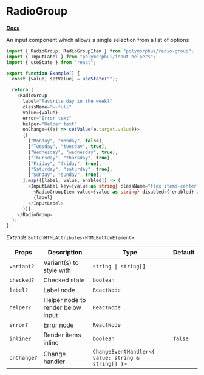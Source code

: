 # RadioGroup

[**_Docs_**](../README.md)

An input component which allows a single selection from a list of options

```typescript jsx
import { RadioGroup, RadioGroupItem } from "polymorphui/radio-group";
import { InputLabel } from "polymorphui/input-helpers";
import { useState } from "react";

export function Example() {
  const [value, setValue] = useState("");

  return (
    <RadioGroup
      label="Favorite day in the week?"
      className="w-full"
      value={value}
      error="Error text"
      helper="Helper text"
      onChange={(e) => setValue(e.target.value)}>
      {[
        ["Monday", "monday", false],
        ["Tuesday", "tuesday", true],
        ["Wednesday", "wednesday", true],
        ["Thursday", "thursday", true],
        ["Friday", "friday", true],
        ["Saturday", "saturday", true],
        ["Sunday", "sunday", true],
      ].map(([label, value, enabled]) => (
        <InputLabel key={value as string} className="flex items-center gap-2 cursor-pointer">
          <RadioGroupItem value={value as string} disabled={!enabled} />
          {label}
        </InputLabel>
      ))}
    </RadioGroup>
  );
}
```

_Extends_ `ButtonHTMLAttributes<HTMLButtonElement>`

| Props       | Description                       | Type                                               | Default |
|-------------|-----------------------------------|----------------------------------------------------|---------|
| `variant?`  | Variant(s) to style with          | `string \| string[]`                               |         |
| `checked?`  | Checked state                     | `boolean`                                          |         |
| `label?`    | Label node                        | `ReactNode`                                        |         |
| `helper?`   | Helper node to render below input | `ReactNode`                                        |         |
| `error?`    | Error node                        | `ReactNode`                                        |         |
| `inline?`   | Render items inline               | `boolean`                                          | `false` |
| `onChange?` | Change handler                    | `ChangeEventHandler<{ value: string & string[] }>` |         |
